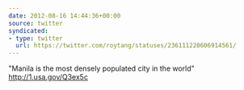 ```yaml
---
date: 2012-08-16 14:44:36+00:00
source: twitter
syndicated:
- type: twitter
  url: https://twitter.com/roytang/statuses/236111220606914561/
---
```


"Manila is the most densely populated city in the world" http://1.usa.gov/Q3ex5c